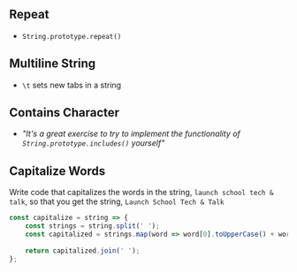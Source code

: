 ## Repeat
* `String.prototype.repeat()`

## Multiline String
* `\t` sets new tabs in a string

## Contains Character
* _"It's a great exercise to try to implement the functionality of `String.prototype.includes()` yourself"_

## Capitalize Words
Write code that capitalizes the words in the string, `launch school tech & talk`, so that you get the string, `Launch School Tech & Talk`

```js
const capitalize = string => {
	const strings = string.split(' ');
	const capitalized = strings.map(word => word[0].toUpperCase() + word.slice(1));
	
	return capitalized.join(' ');
};
```
